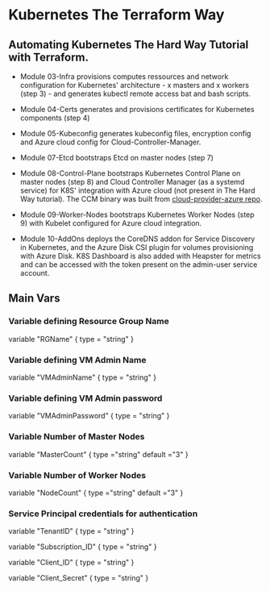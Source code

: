 # Kubernetes The Terraform Way

## Automating Kubernetes The Hard Way Tutorial with Terraform.

- Module 03-Infra provisions computes ressources and network configuration for Kubernetes' architecture - x masters and x workers (step 3) - and generates kubectl remote access bat and bash scripts. 

- Module 04-Certs generates and provisions certificates for Kubernetes components (step 4)

- Module 05-Kubeconfig generates kubeconfig files, encryption config and Azure cloud config for Cloud-Controller-Manager.

- Module 07-Etcd bootstraps Etcd on master nodes (step 7)

- Module 08-Control-Plane bootstraps Kubernetes Control Plane on master nodes (step 8) and Cloud Controller Manager (as a systemd service) for K8S' integration with Azure cloud (not present in The Hard Way tutorial). The CCM binary was built from [cloud-provider-azure repo](https://github.com/kubernetes/cloud-provider-azure).

- Module 09-Worker-Nodes bootstraps Kubernetes Worker Nodes (step 9) with Kubelet configured for Azure cloud integration.

- Module 10-AddOns deploys the CoreDNS addon for Service Discovery in Kubernetes, and the Azure Disk CSI plugin for volumes provisioning with Azure Disk. K8S Dashboard is also added with Heapster for metrics and can be accessed with the token present on the admin-user service account.

## Main Vars
### Variable defining Resource Group Name
variable "RGName" {
  type    = "string"
}
### Variable defining VM Admin Name
variable "VMAdminName" {
  type    = "string"
}
### Variable defining VM Admin password
variable "VMAdminPassword" {
  type    = "string"
}
### Variable Number of Master Nodes
variable "MasterCount" {
  type ="string"
  default ="3"
}
### Variable Number of Worker Nodes
variable "NodeCount" {
  type ="string"
  default ="3"
}
### Service Principal credentials for authentication
variable "TenantID" {
  type    = "string"
}

variable "Subscription_ID" {
  type    = "string"
}

variable "Client_ID" {
  type    = "string"
}

variable "Client_Secret" {
  type    = "string"
}